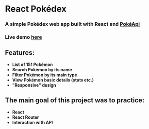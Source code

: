 # **React Pokédex**

### **A simple Pokédex web app built with React and [PokéApi](https://pokeapi.co/)**
### **Live demo [here](https://jacekkonieczny.github.io/react-pokedex/)**

## **Features:**
- **List of 151 Pokémon**
- **Search Pokémon by its name**
- **Filter Pokémon by its main type**
- **View Pokémon basic details (stats etc.)**
- **"Responsive" design**

## **The main goal of this project was to practice:**
- **React**
- **React Router**
- **Interaction with API**
